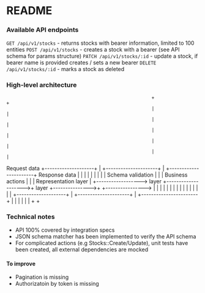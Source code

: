# README

### Available API endpoints

`GET /api/v1/stocks` - returns stocks with bearer information, limited to 100 entities
`POST /api/v1/stocks` - creates a stock with a bearer (see API schema for params structure)
`PATCH /api/v1/stocks/:id` - update a stock, if bearer name is provided creates / sets a new bearer
`DELETE /api/v1/stocks/:id` - marks a stock as deleted


### High-level architecture


                                                         +                                       +
                                                         |                                       |
                                                         |                                       |
                                                         |                                       |
                                                         |                                       |
                                                         |                                       |
Request data              +--------------------+         |           +---------------------+     |          +-----------------------+              Response data
                          |                    |         |           |                     |     |          |                       |
                          | Schema validation  |         |           | Business actions    |     |          | Representation layer  |
       +------------------> layer              +-------------------->+ layer               +--------------->+                       +---------------->
                          |                    |         |           |                     |     |          |                       |
                          |                    |         |           |                     |     |          |                       |
                          +--------------------+         |           +---------------------+     |          +-----------------------+
                                                         |                                       |
                                                         |                                       |
                                                         |                                       |
                                                         +                                       +



### Technical notes

- API 100% covered by integration specs
- JSON schema matcher has been implemented to verify the API schema
- For complicated actions (e.g Stocks::Create/Update), unit tests have been created, all external dependencies are mocked

#### To improve

- Pagination is missing
- Authorizatoin by token is missing
